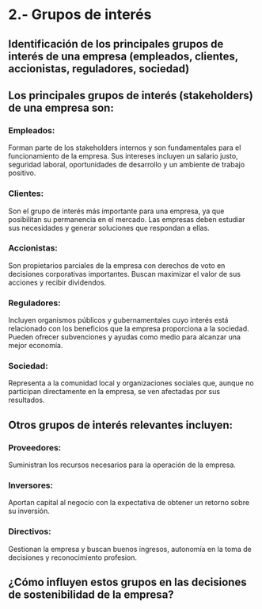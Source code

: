# 2.- Grupos de interés

## Identificación de los principales grupos de interés de una empresa (empleados, clientes, accionistas, reguladores, sociedad)

## Los principales grupos de interés (stakeholders) de una empresa son:

  ### Empleados: 
  Forman parte de los stakeholders internos y son fundamentales para el funcionamiento de la empresa. Sus intereses incluyen un salario justo, seguridad laboral, oportunidades de desarrollo y un ambiente de trabajo positivo.
  
  ### Clientes: 
  Son el grupo de interés más importante para una empresa, ya que posibilitan su permanencia en el mercado. Las empresas deben estudiar sus necesidades y generar soluciones que respondan a ellas.
  
  ### Accionistas: 
  Son propietarios parciales de la empresa con derechos de voto en decisiones corporativas importantes. Buscan maximizar el valor de sus acciones y recibir dividendos.
  
  ### Reguladores: 
  Incluyen organismos públicos y gubernamentales cuyo interés está relacionado con los beneficios que la empresa proporciona a la sociedad. Pueden ofrecer subvenciones y ayudas como medio para alcanzar una mejor economía.
  
  ### Sociedad: 
  Representa a la comunidad local y organizaciones sociales que, aunque no participan directamente en la empresa, se ven afectadas por sus resultados.

## Otros grupos de interés relevantes incluyen:

  ### Proveedores: 
  Suministran los recursos necesarios para la operación de la empresa.
  
  ### Inversores: 
  Aportan capital al negocio con la expectativa de obtener un retorno sobre su inversión.
  
  ### Directivos: 
  Gestionan la empresa y buscan buenos ingresos, autonomía en la toma de decisiones y reconocimiento profesion.

## ¿Cómo influyen estos grupos en las decisiones de sostenibilidad de la empresa?

